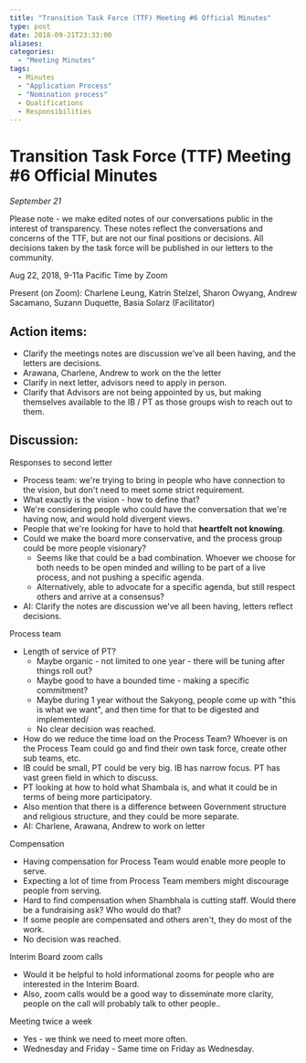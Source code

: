 ```yaml
---
title: "Transition Task Force (TTF) Meeting #6 Official Minutes"
type: post
date: 2018-09-21T23:33:00
aliases:
categories:
  - "Meeting Minutes"
tags:
  - Minutes
  - "Application Process"
  - "Nomination process"
  - Qualifications
  - Responsibilities
---
```



Transition Task Force (TTF) Meeting #6 Official Minutes
=======================================================

*September 21*

Please note - we make edited notes of our conversations public in the interest of transparency. These notes reflect the conversations and concerns of the TTF, but are not our final positions or decisions. All decisions taken by the task force will be published in our letters to the community.

Aug 22, 2018, 9-11a Pacific Time by Zoom

Present (on Zoom): Charlene Leung, Katrin Stelzel, Sharon Owyang, Andrew Sacamano, Suzann Duquette, Basia Solarz (Facilitator)

## Action items:

*   Clarify the meetings notes are discussion we've all been having, and the letters are decisions.
*   Arawana, Charlene, Andrew to work on the the letter
*   Clarify in next letter, advisors need to apply in person.
*   Clarify that Advisors are not being appointed by us, but making themselves available to the IB / PT as those groups wish to reach out to them.

## Discussion:

Responses to second letter

*   Process team: we're trying to bring in people who have connection to the vision, but don't need to meet some strict requirement.
*   What exactly is the vision - how to define that?
*   We're considering people who could have the conversation that we're having now, and would hold divergent views.
*   People that we're looking for have to hold that **heartfelt not knowing**.
*   Could we make the board more conservative, and the process group could be more people visionary?
    *   Seems like that could be a bad combination.  Whoever we choose for both needs to be open minded and willing to be part of a live process, and not pushing a specific agenda.
    *   Alternatively, able to advocate for a specific agenda, but still respect others and arrive at a consensus?
*   AI: Clarify the notes are discussion we've all been having, letters reflect decisions.

Process team

*   Length of service of PT?
    *   Maybe organic - not limited to one year - there will be tuning after things roll out?
    *   Maybe good to have a bounded time - making a specific commitment?
    *   Maybe during 1 year without the Sakyong, people come up with "this is what we want", and then time for that to be digested and implemented/
    *   No clear decision was reached.
*   How do we reduce the time load on the Process Team? Whoever is on the Process Team could go and find their own task force, create other sub teams, etc.
*   IB could be small, PT could be very big.  IB has narrow focus. PT has vast green field in which to discuss.
*   PT looking at how to hold what Shambala is, and what it could be in terms of being more participatory.
*   Also mention that there is a difference between Government structure and religious structure, and they could be more separate.
*   AI: Charlene, Arawana, Andrew to work on letter

Compensation

*   Having compensation for Process Team would enable more people to serve.
*   Expecting a lot of time from Process Team members might discourage people from serving.
*   Hard to find compensation when Shambhala is cutting staff. Would there be a fundraising ask? Who would do that?
*   If some people are compensated and others aren't, they do most of the work.
*   No decision was reached.

Interim Board zoom calls

*   Would it be helpful to hold informational zooms for people who are interested in the Interim Board.
*   Also, zoom calls would be a good way to disseminate more clarity, people on the call will probably talk to other people..

 Meeting twice a week

*   Yes - we think we need to meet more often.
*   Wednesday and Friday - Same time on Friday as Wednesday.
